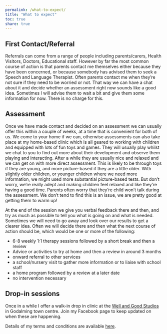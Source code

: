 ```yaml
---
permalink: /what-to-expect/
title: "What to expect"
toc: true
share: true
---
```

## First Contact/Referral

Referrals can come from a range of people including parents/carers, Health Visitors, Doctors, Educational staff.  However by far the most common course of action is that parents contact me themselves either because they have been concerned, or because somebody has advised them to seek a Speech and Language Therapist.   Often parents contact me when they’re not sure if they need to be worried or not.  That way we can have a chat about it and decide whether an assessment right now sounds like a good idea.  Sometimes I will advise them to wait a bit and give them some information for now.  There is no charge for this.  

## Assessment

Once we have made contact and decided on an assessment we can usually offer this within a couple of weeks, at a time that is convenient for both of us.  We come to your home if we can, otherwise assessments can also take place at my home-based clinic which is all geared to working with children and equipped with lots of fun toys and games.  They will usually play whilst we chat to you to find out more about their development and observe them playing and interacting.  After a while they are usually nice and relaxed and we can get on with more direct assessment.  This is likely to be through toys if they are young, and more picture-based if they are a little older.  With slightly older children, or younger children where we need more information, we might used more substantial picture-based tests.  But don’t worry, we’re really adept and making children feel relaxed and like they’re having a good time.  Parents often worry that they’re child won’t talk during the assessment.  We don’t tend to find this is an issue, we are pretty good at getting them to warm up!

At the end of the session we give you verbal feedback there and then, and try as much as possible to tell you what is going on and what is needed.  Sometimes we will need to go away and look over our results to get a clearer idea.  Often we will decide there and then what the next course of action should be, which would be one or more of the following:

- 6-8 weekly 1:1 therapy sessions followed by a short break and then a review
- Advice or activities to try at home and then a review in around 3 months
- onward referral to other services
- a school/nursery visit to gather more information or to liaise with school staff
- a home program followed by a review at a later date
- no intervention necessary

## Drop-in sessions

Once in a while I offer a walk-in drop in clinic at the [Well and Good Studios](https://www.wellandgoodstudios.com/) in Godalming town centre.  Join my Facebook page to keep updated on when these are happening.  

Details of my terms and conditions are available [here](/terms-and-conditions/).

